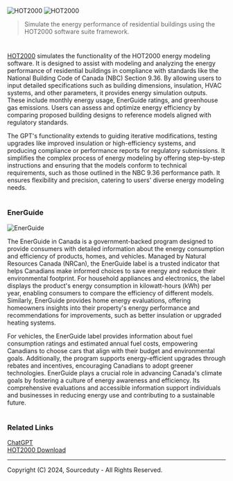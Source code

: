![HOT2000](https://github.com/user-attachments/assets/bd04f8d4-1e76-48ed-ad23-8476f1fce9e4)
![HOT2000](https://github.com/user-attachments/assets/e1e45902-511c-48cd-86fc-42da819176b0)

> Simulate the energy performance of residential buildings using the HOT2000 software suite framework.
#

[HOT2000](https://chatgpt.com/g/g-6752acbaced8819180d19c21ea0f5026-hot2000) simulates the functionality of the HOT2000 energy modeling software. It is designed to assist with modeling and analyzing the energy performance of residential buildings in compliance with standards like the National Building Code of Canada (NBC) Section 9.36. By allowing users to input detailed specifications such as building dimensions, insulation, HVAC systems, and other parameters, it provides energy simulation outputs. These include monthly energy usage, EnerGuide ratings, and greenhouse gas emissions. Users can assess and optimize energy efficiency by comparing proposed building designs to reference models aligned with regulatory standards.

The GPT's functionality extends to guiding iterative modifications, testing upgrades like improved insulation or high-efficiency systems, and producing compliance or performance reports for regulatory submissions. It simplifies the complex process of energy modeling by offering step-by-step instructions and ensuring that the models conform to technical requirements, such as those outlined in the NBC 9.36 performance path. It ensures flexibility and precision, catering to users' diverse energy modeling needs.

#
### EnerGuide

![EnerGuide](https://github.com/user-attachments/assets/d2ccb822-e2b7-4da2-8210-305612609fdf)

The EnerGuide in Canada is a government-backed program designed to provide consumers with detailed information about the energy consumption and efficiency of products, homes, and vehicles. Managed by Natural Resources Canada (NRCan), the EnerGuide label is a trusted indicator that helps Canadians make informed choices to save energy and reduce their environmental footprint. For household appliances and electronics, the label displays the product's energy consumption in kilowatt-hours (kWh) per year, enabling consumers to compare the efficiency of different models. Similarly, EnerGuide provides home energy evaluations, offering homeowners insights into their property's energy performance and recommendations for improvements, such as better insulation or upgraded heating systems.

For vehicles, the EnerGuide label provides information about fuel consumption ratings and estimated annual fuel costs, empowering Canadians to choose cars that align with their budget and environmental goals. Additionally, the program supports energy-efficient upgrades through rebates and incentives, encouraging Canadians to adopt greener technologies. EnerGuide plays a crucial role in advancing Canada's climate goals by fostering a culture of energy awareness and efficiency. Its comprehensive evaluations and accessible information support individuals and businesses in reducing energy use and contributing to a sustainable future.

#
### Related Links

[ChatGPT](https://github.com/sourceduty/ChatGPT)
<br>
[HOT2000 Download](https://natural-resources.canada.ca/energy-efficiency/homes/professional-opportunities/tools-industry-professionals/20596)

***
Copyright (C) 2024, Sourceduty - All Rights Reserved.
